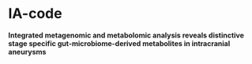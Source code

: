 # IA-code

**Integrated metagenomic and metabolomic analysis reveals distinctive stage specific gut-microbiome-derived metabolites in intracranial aneurysms**
